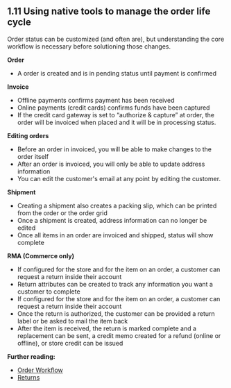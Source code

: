 ## 1.11 Using native tools to manage the order life cycle

Order status can be customized (and often are), but understanding the core workflow is necessary before solutioning those changes.

**Order**

* A order is created and is in pending status until payment is confirmed

**Invoice** 

* Offline payments confirms payment has been received
* Online payments (credit cards) confirms funds have been captured
* If the credit card gateway is set to “authorize & capture” at order, the order will be invoiced when placed and it will be in processing status.

**Editing orders**

* Before an order in invoiced, you will be able to make changes to the order itself
* After an order is invoiced, you will only be able to update address information
* You can edit the customer's email at any point by editing the customer.  

**Shipment**

* Creating a shipment also creates a packing slip, which can be printed from the order or the order grid
* Once a shipment is created, address information can no longer be edited
* Once all items in an order are invoiced and shipped, status will show complete

**RMA (Commerce only)**

* If configured for the store and for the item on an order, a customer can request a return inside their account
* Return attributes can be created to track any information you want a customer to complete
* If configured for the store and for the item on an order, a customer can request a return inside their account
* Once the return is authorized, the customer can be provided a return label or be asked to mail the item back
* After the item is received, the return is marked complete and a replacement can be sent, a credit memo created for a refund (online or offline), or store credit can be issued 

**Further reading:**

* [Order Workflow](https://docs.magento.com/user-guide/sales/order-workflow.html)
* [Returns](https://docs.magento.com/user-guide/sales/returns.html)
